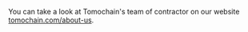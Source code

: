 You can take a look at Tomochain's team of contractor on our website [tomochain.com/about-us](https://tomochain.com/about-us).

